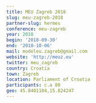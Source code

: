 ```yaml
---
title: MEU Zagreb 2018
slug: meu-zagreb-2018
partner-slug: hermes
conference: meu-zagreb
year: 2018
begin: '2018-09-30'
end: '2018-10-06'
mail: modeleu.zagreb@gmail.com
website: 'http://meuz.eu'
twitter: meu_zagreb
country: Croatia
town: Zagreb
location: Parliament of Croatia
participants: c.a 80
geo: 45.8401104,15.824247
---
```


